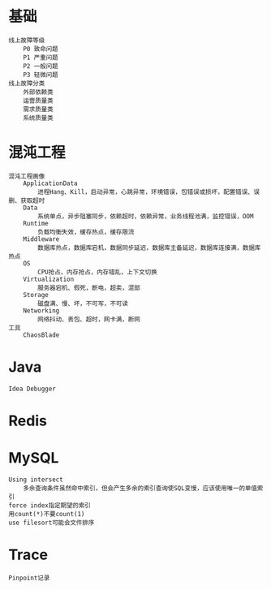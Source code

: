 # 基础
	线上故障等级
		P0 致命问题
		P1 严重问题
		P2 一般问题
		P3 轻微问题
	线上故障分类
		外部依赖类
		运营质量类
		需求质量类
		系统质量类
# 混沌工程
	混沌工程画像
		ApplicationData
			进程Hang、Kill，启动异常，心跳异常，环境错误，包错误或损坏，配置错误、误删、获取超时
		Data
			系统单点，异步阻塞同步，依赖超时，依赖异常，业务线程池满，监控错误，OOM
		Runtime
			负载均衡失效，缓存热点，缓存限流
		Middleware
			数据库热点，数据库宕机，数据同步延迟，数据库主备延迟，数据库连接满，数据库热点
		OS
			CPU抢占，内存抢占，内存错乱，上下文切换
		Virtualization
			服务器宕机、假死，断电，超卖，混部
		Storage
			磁盘满、慢、坏，不可写，不可读
		Networking
			网络抖动、丢包、超时，网卡满，断网
	工具
		ChaosBlade
# Java
	Idea Debugger
# Redis
# MySQL
	Using intersect
		多余查询条件虽然命中索引，但会产生多余的索引查询使SQL变慢，应该使用唯一的单值索引
	force index指定期望的索引
	用count(*)不要count(1)
	use filesort可能会文件排序
# Trace
	Pinpoint记录